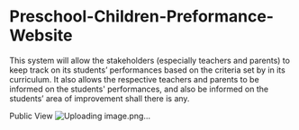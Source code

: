 # Preschool-Children-Preformance-Website
This system will allow the stakeholders (especially teachers and parents) to keep track on its students’ performances based on the criteria set by in its curriculum. It also allows the respective teachers and parents to be informed on the students' performances, and also be informed on the students’ area of improvement shall there is any. 

Public View
![Uploading image.png…]()
